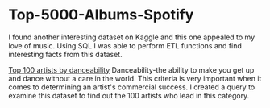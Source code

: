 # Top-5000-Albums-Spotify
I found another interesting dataset on Kaggle and this one appealed to my love of music. Using SQL I was able to perform ETL functions and find interesting facts from this dataset. 

 [Top 100 artists by danceability](top_100_artists_by_danceabilty_on_spotif)
Danceability-the ability to make you get up and dance without a care in the world. This criteria is very important when it comes to determining an artist's
commercial success. I created a query to examine this dataset to find out the 100 artists who lead in this category. 
